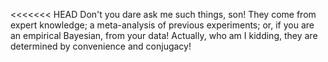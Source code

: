 <<<<<<< HEAD
Don't you dare ask me such things, son! They come from expert knowledge; 
a meta-analysis of previous experiments; or, if you are an empirical 
Bayesian, from your data! Actually, who am I kidding, they are determined 
by convenience and conjugacy!
